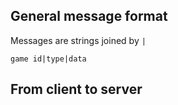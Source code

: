 ## General message format

Messages are strings joined by `|`

```
game id|type|data
```

## From client to server



